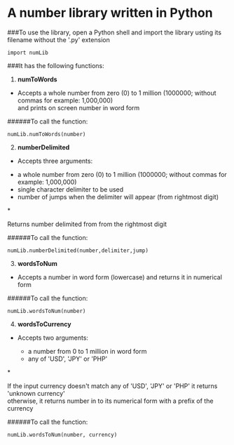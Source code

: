 A number library written in Python
===

###To use the library, open a Python shell and import the library usting its filename without the '.py' extension
```
import numLib
```

###It has the following functions: 

1. **numToWords**
  * <p>Accepts  a  whole  number from zero (0) to 1 million (1000000; without commas for example: 1,000,000) <br/>and prints on screen number in  word form</p>

  ######To call the function:
  ```
  numLib.numToWords(number)
  ```

2. **numberDelimited**
  * <p>Accepts three arguments: 
  <ul>
    <li>a  whole  number from zero (0) to 1 million (1000000; without commas for example: 1,000,000)
    <li>single character delimiter to be used
    <li>number of jumps when the delimiter will appear (from rightmost digit)
  </ul>
</p>
  * <p>Returns number delimited from from the rightmost digit</p>

  ######To call the function:
  ```
  numLib.numberDelimited(number,delimiter,jump)
  ```

3. **wordsToNum**
  * <p>Accepts a number in word form (lowercase) and returns it in numerical form</p>

  ######To call the function:
  ```
  numLib.wordsToNum(number)
  ```

4. **wordsToCurrency**
  * <p>Accepts two arguments:
    <ul>
      <li>a number from 0 to 1 million in word form
      <li>any of 'USD', 'JPY' or 'PHP'
    </ul>
  </p>
  * <p>If the input currency doesn't match any of 'USD', 'JPY' or 'PHP' it returns 'unknown currency'<br/>
otherwise, it returns number in to its numerical form with a prefix of the currency</p>

  ######To call the function:
  ```
  numLib.wordsToNum(number, currency)
  ```
